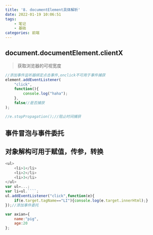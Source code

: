 ```yaml
---
title: '8. documentElement具体解析'
date: 2022-01-19 10:06:51
tags: 
    - 笔记
    - 基础
categories: 前端
---
```


## document.documentElement.clientX

> 获取浏览器的可视宽度

```javascript
//添加事件监听器绑定点击事件,onclick不可用于事件捕获
element.addEventListener(
    "click",
    function(){
        console.log("haha");
    },
    false//是否捕获
);

//e.stopPropagation();//阻止时间捕获
```

## 事件冒泡与事件委托

## 对象解构可用于赋值，传参，转换

```javascript
<ul>
    <li>1</li>
    <li>2</li>
    <li>3</li>
</ul>
var ul=...;
var li=ul.````;
ul.addEventListener("click",function(e){
    if(e.target.tagName=="LI"){console.log(e.target.innerHtml);}
});//添加事件委托
```

```javascript
var axian={
    name:"pig",
    age:20
};
```
